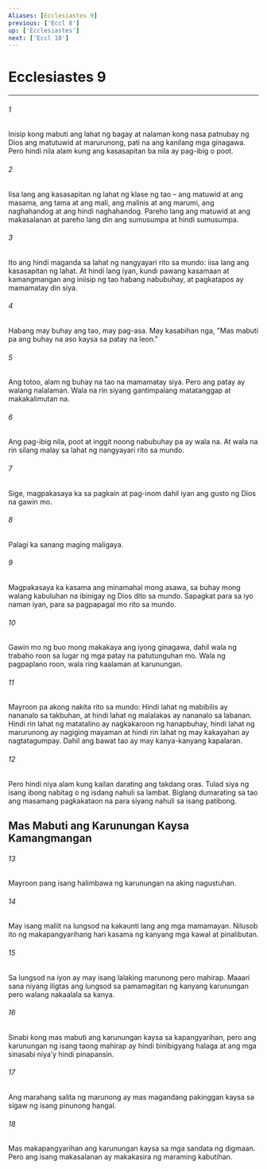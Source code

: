 ```yaml
---
Aliases: [Ecclesiastes 9]
previous: ['Eccl 8']
up: ['Ecclesiastes']
next: ['Eccl 10']
---
```

# Ecclesiastes 9

***

###### 1
Inisip kong mabuti ang lahat ng bagay at nalaman kong nasa patnubay ng Dios ang matutuwid at marurunong, pati na ang kanilang mga ginagawa. Pero hindi nila alam kung ang kasasapitan ba nila ay pag-ibig o poot. 

###### 2
Iisa lang ang kasasapitan ng lahat ng klase ng tao – ang matuwid at ang masama, ang tama at ang mali, ang malinis at ang marumi, ang naghahandog at ang hindi naghahandog. Pareho lang ang matuwid at ang makasalanan at pareho lang din ang sumusumpa at hindi sumusumpa. 

###### 3
Ito ang hindi maganda sa lahat ng nangyayari rito sa mundo: iisa lang ang kasasapitan ng lahat. At hindi lang iyan, kundi pawang kasamaan at kamangmangan ang iniisip ng tao habang nabubuhay, at pagkatapos ay mamamatay din siya. 

###### 4
Habang may buhay ang tao, may pag-asa. May kasabihan nga, "Mas mabuti pa ang buhay na aso kaysa sa patay na leon." 

###### 5
Ang totoo, alam ng buhay na tao na mamamatay siya. Pero ang patay ay walang nalalaman. Wala na rin siyang gantimpalang matatanggap at makakalimutan na. 

###### 6
Ang pag-ibig nila, poot at inggit noong nabubuhay pa ay wala na. At wala na rin silang malay sa lahat ng nangyayari rito sa mundo. 

###### 7
Sige, magpakasaya ka sa pagkain at pag-inom dahil iyan ang gusto ng Dios na gawin mo. 

###### 8
Palagi ka sanang maging maligaya. 

###### 9
Magpakasaya ka kasama ang minamahal mong asawa, sa buhay mong walang kabuluhan na ibinigay ng Dios dito sa mundo. Sapagkat para sa iyo naman iyan, para sa pagpapagal mo rito sa mundo. 

###### 10
Gawin mo ng buo mong makakaya ang iyong ginagawa, dahil wala ng trabaho roon sa lugar ng mga patay na patutunguhan mo. Wala ng pagpaplano roon, wala ring kaalaman at karunungan. 

###### 11
Mayroon pa akong nakita rito sa mundo: Hindi lahat ng mabibilis ay nananalo sa takbuhan, at hindi lahat ng malalakas ay nananalo sa labanan. Hindi rin lahat ng matatalino ay nagkakaroon ng hanapbuhay, hindi lahat ng marurunong ay nagiging mayaman at hindi rin lahat ng may kakayahan ay nagtatagumpay. Dahil ang bawat tao ay may kanya-kanyang kapalaran. 

###### 12
Pero hindi niya alam kung kailan darating ang takdang oras. Tulad siya ng isang ibong nabitag o ng isdang nahuli sa lambat. Biglang dumarating sa tao ang masamang pagkakataon na para siyang nahuli sa isang patibong.

## Mas Mabuti ang Karunungan Kaysa Kamangmangan 

###### 13
Mayroon pang isang halimbawa ng karunungan na aking nagustuhan. 

###### 14
May isang maliit na lungsod na kakaunti lang ang mga mamamayan. Nilusob ito ng makapangyarihang hari kasama ng kanyang mga kawal at pinalibutan. 

###### 15
Sa lungsod na iyon ay may isang lalaking marunong pero mahirap. Maaari sana niyang iligtas ang lungsod sa pamamagitan ng kanyang karunungan pero walang nakaalala sa kanya. 

###### 16
Sinabi kong mas mabuti ang karunungan kaysa sa kapangyarihan, pero ang karunungan ng isang taong mahirap ay hindi binibigyang halaga at ang mga sinasabi niyaʼy hindi pinapansin. 

###### 17
Ang marahang salita ng marunong ay mas magandang pakinggan kaysa sa sigaw ng isang pinunong hangal. 

###### 18
Mas makapangyarihan ang karunungan kaysa sa mga sandata ng digmaan. Pero ang isang makasalanan ay makakasira ng maraming kabutihan.
